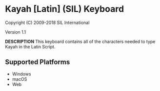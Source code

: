 # Kayah [Latin] (SIL) Keyboard

Copyright (C) 2009-2018 SIL International

Version 1.1

__DESCRIPTION__
This keyboard contains all of the characters needed to type Kayah in the Latin Script.


## Supported Platforms

 * Windows
 * macOS
 * Web
